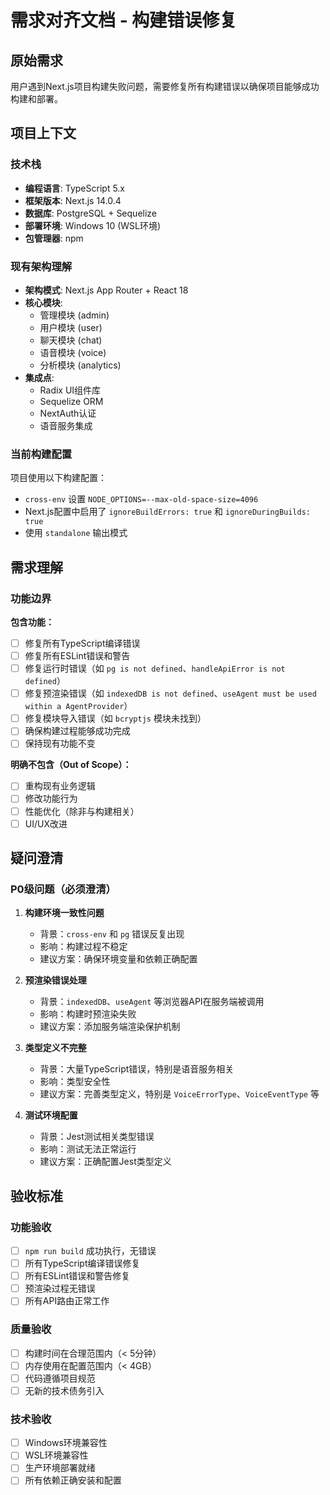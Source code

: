# 需求对齐文档 - 构建错误修复

## 原始需求

用户遇到Next.js项目构建失败问题，需要修复所有构建错误以确保项目能够成功构建和部署。

## 项目上下文

### 技术栈

- **编程语言**: TypeScript 5.x
- **框架版本**: Next.js 14.0.4
- **数据库**: PostgreSQL + Sequelize
- **部署环境**: Windows 10 (WSL环境)
- **包管理器**: npm

### 现有架构理解

- **架构模式**: Next.js App Router + React 18
- **核心模块**:
  - 管理模块 (admin)
  - 用户模块 (user)
  - 聊天模块 (chat)
  - 语音模块 (voice)
  - 分析模块 (analytics)
- **集成点**:
  - Radix UI组件库
  - Sequelize ORM
  - NextAuth认证
  - 语音服务集成

### 当前构建配置

项目使用以下构建配置：

- `cross-env` 设置 `NODE_OPTIONS=--max-old-space-size=4096`
- Next.js配置中启用了 `ignoreBuildErrors: true` 和 `ignoreDuringBuilds: true`
- 使用 `standalone` 输出模式

## 需求理解

### 功能边界

**包含功能：**

- [ ] 修复所有TypeScript编译错误
- [ ] 修复所有ESLint错误和警告
- [ ] 修复运行时错误（如 `pg is not defined`、`handleApiError is not defined`）
- [ ] 修复预渲染错误（如 `indexedDB is not defined`、`useAgent must be used within a AgentProvider`）
- [ ] 修复模块导入错误（如 `bcryptjs` 模块未找到）
- [ ] 确保构建过程能够成功完成
- [ ] 保持现有功能不变

**明确不包含（Out of Scope）：**

- [ ] 重构现有业务逻辑
- [ ] 修改功能行为
- [ ] 性能优化（除非与构建相关）
- [ ] UI/UX改进

## 疑问澄清

### P0级问题（必须澄清）

1. **构建环境一致性问题**
   - 背景：`cross-env` 和 `pg` 错误反复出现
   - 影响：构建过程不稳定
   - 建议方案：确保环境变量和依赖正确配置

2. **预渲染错误处理**
   - 背景：`indexedDB`、`useAgent` 等浏览器API在服务端被调用
   - 影响：构建时预渲染失败
   - 建议方案：添加服务端渲染保护机制

3. **类型定义不完整**
   - 背景：大量TypeScript错误，特别是语音服务相关
   - 影响：类型安全性
   - 建议方案：完善类型定义，特别是 `VoiceErrorType`、`VoiceEventType` 等

4. **测试环境配置**
   - 背景：Jest测试相关类型错误
   - 影响：测试无法正常运行
   - 建议方案：正确配置Jest类型定义

## 验收标准

### 功能验收

- [ ] `npm run build` 成功执行，无错误
- [ ] 所有TypeScript编译错误修复
- [ ] 所有ESLint错误和警告修复
- [ ] 预渲染过程无错误
- [ ] 所有API路由正常工作

### 质量验收

- [ ] 构建时间在合理范围内（< 5分钟）
- [ ] 内存使用在配置范围内（< 4GB）
- [ ] 代码遵循项目规范
- [ ] 无新的技术债务引入

### 技术验收

- [ ] Windows环境兼容性
- [ ] WSL环境兼容性
- [ ] 生产环境部署就绪
- [ ] 所有依赖正确安装和配置
